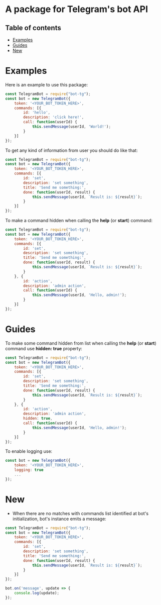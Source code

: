 # A package for Telegram's bot API

## Table of contents

* [Examples](#examples)
* [Guides](#guides)
* [New](#new)

# Examples

Here is an example to use this package:

```javascript
const TelegramBot = require("bot-tg");
const bot = new TelegramBot({
	token: '<YOUR_BOT_TOKEN_HERE>',
	commands: [{
		id: 'hello',
		description: 'click here!',
		call: function(userId) {
			this.sendMessage(userId, 'World!');
		}
	}]
});
```

To get any kind of information from user you should do like that:

```javascript
const TelegramBot = require("bot-tg");
const bot = new TelegramBot({
    token: '<YOUR_BOT_TOKEN_HERE>',
    commands: [{
        id: 'set',
        description: 'set something',
        title: 'Send me something:',        
        done: function(userId, result) {
            this.sendMessage(userId, `Result is: ${result}`);
        }
    }]
});
```

To make a command hidden when calling the **help** (or **start**) command:

```javascript
const TelegramBot = require("bot-tg");
const bot = new TelegramBot({
    token: '<YOUR_BOT_TOKEN_HERE>',
    commands: [{
        id: 'set',
        description: 'set something',
        title: 'Send me something:',        
        done: function(userId, result) {
            this.sendMessage(userId, `Result is: ${result}`);
        }
    }, {
        id: 'action',
        description: 'admin action',
        call: function(userId) {
            this.sendMessage(userId, 'Hello, admin!');
        }
    }]
});
```

# Guides

To make some command hidden from list when calling the **help** (or **start**) command use **hidden: true** property:

```javascript
const TelegramBot = require("bot-tg");
const bot = new TelegramBot({
    token: '<YOUR_BOT_TOKEN_HERE>',
    commands: [{
        id: 'set',
        description: 'set something',
        title: 'Send me something:',        
        done: function(userId, result) {
            this.sendMessage(userId, `Result is: ${result}`);
        }
    }, {
        id: 'action',
        description: 'admin action',
        hidden: true,
        call: function(userId) {
            this.sendMessage(userId, 'Hello, admin!');
        }
    }]
});
```

To enable logging use:

```javascript
const bot = new TelegramBot({
    token: '<YOUR_BOT_TOKEN_HERE>',
    logging: true
    ...
});
```

# New

* When there are no matches with commands list identified at bot's initialization, bot's instance emits a message:

```javascript
const TelegramBot = require("bot-tg");
const bot = new TelegramBot({
    token: '<YOUR_BOT_TOKEN_HERE>',
    commands: [{
        id: 'set',
        description: 'set something',
        title: 'Send me something:',        
        done: function(userId, result) {
            this.sendMessage(userId, `Result is: ${result}`);
        }
    }]
});

bot.on('message', update => {
    console.log(update);
});
```